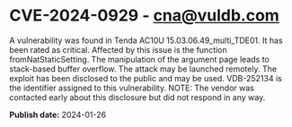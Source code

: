 # CVE-2024-0929 - cna@vuldb.com

A vulnerability was found in Tenda AC10U 15.03.06.49_multi_TDE01. It has been rated as critical. Affected by this issue is the function fromNatStaticSetting. The manipulation of the argument page leads to stack-based buffer overflow. The attack may be launched remotely. The exploit has been disclosed to the public and may be used. VDB-252134 is the identifier assigned to this vulnerability. NOTE: The vendor was contacted early about this disclosure but did not respond in any way.

**Publish date:** 2024-01-26
